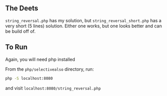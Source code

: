 ## The Deets
`string_reversal.php` has my solution, but `string_reversal_short.php` has a very short (5 lines) solution. Either one works, but one looks better and can be build off of.


## To Run
Again, you will need php installed

From the `php/selectivealso` directory, run:
```bash
php -S localhost:8080
```

and visit `localhost:8080/string_reversal.php`